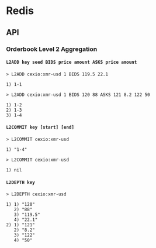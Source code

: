 # Redis

## API

### Orderbook Level 2 Aggregation

#### `L2ADD key seed BIDS price amount ASKS price amount`

```
> L2ADD cexio:xmr-usd 1 BIDS 119.5 22.1

1) 1-1

> L2ADD cexio:xmr-usd 1 BIDS 120 88 ASKS 121 8.2 122 50

1) 1-2
2) 1-3
3) 1-4
```

#### `L2COMMIT key [start] [end]`

```
> L2COMMIT cexio:xmr-usd 

1) "1-4"

> L2COMMIT cexio:xmr-usd 

1) nil
```

#### `L2DEPTH key`

```
> L2DEPTH cexio:xmr-usd

1) 1) "120"
   2) "88"
   3) "119.5"
   4) "22.1"
2) 1) "121"
   2) "8.2"
   3) "122"
   4) "50"
```
